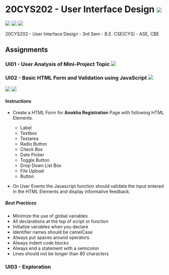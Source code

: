 # 20CYS202 - User Interface Design ![](https://img.shields.io/badge/-Live-brightgreen)
![](https://img.shields.io/badge/Batch-21CYS-lightgreen) ![](https://img.shields.io/badge/UG-blue) ![](https://img.shields.io/badge/Subject-UID-blue)

20CYS202  - User Interface Design - 3rd Sem - B.E. CSE(CYS) - ASE, CBE

## Assignments

### UI01 - User Analysis of Mini-Project Topic ![](https://img.shields.io/badge/-In_Progress-brightgreen)

### UI02 - Basic HTML Form and Validation using JavaScript ![](https://img.shields.io/badge/-In_Progress-brightgreen)
![](https://img.shields.io/badge/Start_Date-25_Nov-purple) ![](https://img.shields.io/badge/End_Data-30_Nov-purple)


#### Instructions

- Create a HTML Form for **Anokha Registration** Page with following HTML Elements.
  - Label
  - Textbox
  - Textarea
  - Radio Button
  - Check Box
  - Date Picker
  - Toggle Button
  - Drop Down List Box
  - File Upload
  - Button

- On User Events the Javascript function should validate the input entered in the HTML Elements and display informative feedback.

##### Best Practices
- Minimize the use of global variables
- All declarations at the top of script or function
- Initialize variables when you declare
- Identifier names should be camelCase
- Always put spaces around operators
- Always indent code blocks
- Always end a statement with a semicolon
- Lines should not be longer than 80 characters

### UI03 - Exploration

